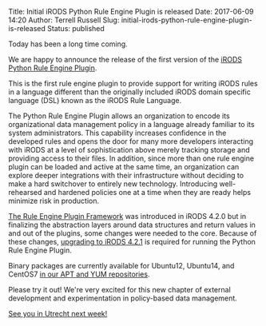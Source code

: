 Title: Initial iRODS Python Rule Engine Plugin is released
Date: 2017-06-09 14:20
Author: Terrell Russell
Slug: initial-irods-python-rule-engine-plugin-is-released
Status: published

Today has been a long time coming.

We are happy to announce the release of the first version of the [iRODS Python Rule Engine Plugin](https://github.com/irods/irods_rule_engine_plugin_python).

This is the first rule engine plugin to provide support for writing iRODS rules in a language different than the originally included iRODS domain specific language (DSL) known as the iRODS Rule Language.

The Python Rule Engine Plugin allows an organization to encode its organizational data management policy in a language already familiar to its system administrators.  This capability increases confidence in the developed rules and opens the door for many more developers interacting with iRODS at a level of sophistication above merely tracking storage and providing access to their files.  In addition, since more than one rule engine plugin can be loaded and active at the same time, an organization can explore deeper integrations with their infrastructure without deciding to make a hard switchover to entirely new technology.  Introducing well-rehearsed and hardened policies one at a time when they are ready helps minimize risk in production.

[The Rule Engine Plugin Framework](https://docs.irods.org/4.2.1/plugins/pluggable_rule_engine/) was introduced in iRODS 4.2.0 but in finalizing the abstraction layers around data structures and return values in and out of the plugins, some changes were needed to the core.  Because of these changes, [upgrading to iRODS 4.2.1]({filename}/posts/irods-4-2-1-is-released.md) is required for running the Python Rule Engine Plugin.

Binary packages are currently available for Ubuntu12, Ubuntu14, and CentOS7 [in our APT and YUM repositories](https://packages.irods.org).

Please try it out!  We're very excited for this new chapter of external development and experimentation in policy-based data management.

[See you in Utrecht next week!]({filename}/pages/ugm2017.html)
